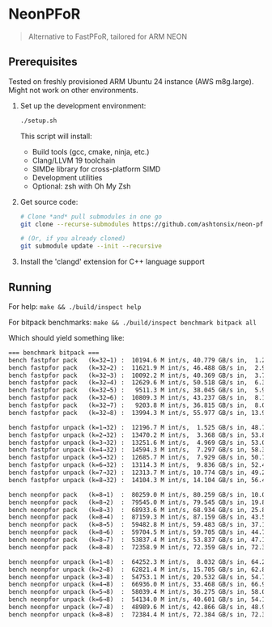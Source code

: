 # NeonPFoR

> Alternative to FastPFoR, tailored for ARM NEON

## Prerequisites

Tested on freshly provisioned ARM Ubuntu 24 instance (AWS m8g.large). Might not work on other environments.

1. Set up the development environment:

   ```sh
   ./setup.sh
   ```

   This script will install:
   - Build tools (gcc, cmake, ninja, etc.)
   - Clang/LLVM 19 toolchain
   - SIMDe library for cross-platform SIMD
   - Development utilities
   - Optional: zsh with Oh My Zsh

2. Get source code:

   ```sh
   # Clone *and* pull submodules in one go
   git clone --recurse-submodules https://github.com/ashtonsix/neon-pfor

   # (Or, if you already cloned)
   git submodule update --init --recursive
   ```

3. Install the 'clangd' extension for C++ language support

## Running

For help: `make && ./build/inspect help`

For bitpack benchmarks: `make && ./build/inspect benchmark bitpack all`

Which should yield something like:

```txt
=== benchmark bitpack ===
bench fastpfor pack   (k=32→1) :  10194.6 M int/s, 40.779 GB/s in,  1.274 GB/s out
bench fastpfor pack   (k=32→2) :  11621.9 M int/s, 46.488 GB/s in,  2.905 GB/s out
bench fastpfor pack   (k=32→3) :  10092.2 M int/s, 40.369 GB/s in,  3.785 GB/s out
bench fastpfor pack   (k=32→4) :  12629.6 M int/s, 50.518 GB/s in,  6.315 GB/s out
bench fastpfor pack   (k=32→5) :   9511.3 M int/s, 38.045 GB/s in,  5.945 GB/s out
bench fastpfor pack   (k=32→6) :  10809.3 M int/s, 43.237 GB/s in,  8.107 GB/s out
bench fastpfor pack   (k=32→7) :   9203.8 M int/s, 36.815 GB/s in,  8.053 GB/s out
bench fastpfor pack   (k=32→8) :  13994.3 M int/s, 55.977 GB/s in, 13.994 GB/s out

bench fastpfor unpack (k=1→32) :  12196.7 M int/s,  1.525 GB/s in, 48.787 GB/s out
bench fastpfor unpack (k=2→32) :  13470.2 M int/s,  3.368 GB/s in, 53.881 GB/s out
bench fastpfor unpack (k=3→32) :  13251.6 M int/s,  4.969 GB/s in, 53.006 GB/s out
bench fastpfor unpack (k=4→32) :  14594.3 M int/s,  7.297 GB/s in, 58.377 GB/s out
bench fastpfor unpack (k=5→32) :  12685.7 M int/s,  7.929 GB/s in, 50.743 GB/s out
bench fastpfor unpack (k=6→32) :  13114.3 M int/s,  9.836 GB/s in, 52.457 GB/s out
bench fastpfor unpack (k=7→32) :  12313.7 M int/s, 10.774 GB/s in, 49.255 GB/s out
bench fastpfor unpack (k=8→32) :  14104.3 M int/s, 14.104 GB/s in, 56.417 GB/s out

bench neonpfor pack   (k=8→1)  :  80259.0 M int/s, 80.259 GB/s in, 10.032 GB/s out
bench neonpfor pack   (k=8→2)  :  79545.0 M int/s, 79.545 GB/s in, 19.886 GB/s out
bench neonpfor pack   (k=8→3)  :  68933.6 M int/s, 68.934 GB/s in, 25.850 GB/s out
bench neonpfor pack   (k=8→4)  :  87159.3 M int/s, 87.159 GB/s in, 43.580 GB/s out
bench neonpfor pack   (k=8→5)  :  59482.8 M int/s, 59.483 GB/s in, 37.177 GB/s out
bench neonpfor pack   (k=8→6)  :  59704.5 M int/s, 59.705 GB/s in, 44.778 GB/s out
bench neonpfor pack   (k=8→7)  :  53837.4 M int/s, 53.837 GB/s in, 47.108 GB/s out
bench neonpfor pack   (k=8→8)  :  72358.9 M int/s, 72.359 GB/s in, 72.359 GB/s out

bench neonpfor unpack (k=1→8)  :  64252.3 M int/s,  8.032 GB/s in, 64.252 GB/s out
bench neonpfor unpack (k=2→8)  :  62821.4 M int/s, 15.705 GB/s in, 62.821 GB/s out
bench neonpfor unpack (k=3→8)  :  54753.1 M int/s, 20.532 GB/s in, 54.753 GB/s out
bench neonpfor unpack (k=4→8)  :  66936.0 M int/s, 33.468 GB/s in, 66.936 GB/s out
bench neonpfor unpack (k=5→8)  :  58039.4 M int/s, 36.275 GB/s in, 58.039 GB/s out
bench neonpfor unpack (k=6→8)  :  54134.0 M int/s, 40.601 GB/s in, 54.134 GB/s out
bench neonpfor unpack (k=7→8)  :  48989.6 M int/s, 42.866 GB/s in, 48.990 GB/s out
bench neonpfor unpack (k=8→8)  :  72384.4 M int/s, 72.384 GB/s in, 72.384 GB/s out
```
